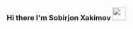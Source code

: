 ### Hi there I'm Sobirjon Xakimov <img src="https://media3.giphy.com/media/gM5qFksULw54NMWyry/giphy.gif?cid=ecf05e47ojpdxguj8ya2evit0kkz8xu9cu1c5x4jug1jdwst&rid=giphy.gif&ct=s" width="30px">
